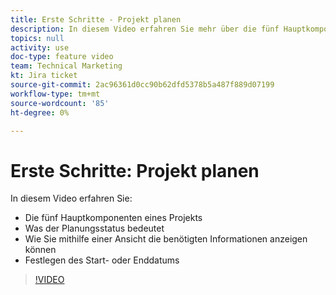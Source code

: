 ```yaml
---
title: Erste Schritte - Projekt planen
description: In diesem Video erfahren Sie mehr über die fünf Hauptkomponenten eines Projekts, den Planstatus, die Möglichkeit, die benötigten Informationen anzuzeigen und das Start- oder Enddatum festzulegen.
topics: null
activity: use
doc-type: feature video
team: Technical Marketing
kt: Jira ticket
source-git-commit: 2ac96361d0cc90b62dfd5378b5a487f889d07199
workflow-type: tm+mt
source-wordcount: '85'
ht-degree: 0%

---
```


# Erste Schritte: Projekt planen

In diesem Video erfahren Sie:

* Die fünf Hauptkomponenten eines Projekts
* Was der Planungsstatus bedeutet
* Wie Sie mithilfe einer Ansicht die benötigten Informationen anzeigen können
* Festlegen des Start- oder Enddatums

>[!VIDEO](https://video.tv.adobe.com/v/335086/?quality=12)